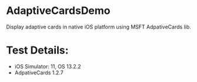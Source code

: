 # AdaptiveCardsDemo
Display adaptive cards in native iOS platform using MSFT AdpativeCards lib.

# Test Details:
- iOS Simulator: 11, OS 13.2.2
- AdpativeCards 1.2.7

